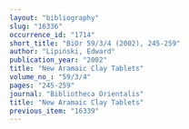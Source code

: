 ```yaml
---
layout: "bibliography"
slug: "16336"
occurrence_id: "1714"
short_title: "BiOr 59/3/4 (2002), 245-259"
author: "Lipiński, Edward"
publication_year: "2002"
title: "New Aramaic Clay Tablets"
volume_no_: "59/3/4"
pages: "245-259"
journal: "Bibliotheca Orientalis"
title: "New Aramaic Clay Tablets"
previous_item: "16339"
---
```

